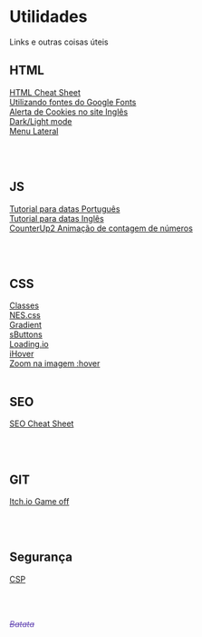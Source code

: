 # Utilidades
<p>Links e outras coisas úteis</p>

<h2>HTML</h2>
<a href="https://htmlcheatsheet.com/?fbclid=IwAR1VgGnQ6i1ZqhzgxWd5lC7Asx24gyRi-_hQVrf6iXVwX-iUYVpwMM6YBiI" target="_Blank">HTML Cheat Sheet</a><br>
<a href="https://metring.com.br/como-utilizar-o-google-fonts" target="_Blank">Utilizando fontes do Google Fonts</a><br>
<a href="https://html-online.com/articles/cookie-consent-warning-strap-website/" target="_Blank">Alerta de Cookies no site Inglês</a><br>
<a href="https://codepen.io/borntofrappe/pen/aboPapm" target="_Blank">Dark/Light mode</a><br>
<a href="https://bootstrapious.com/p/bootstrap-sidebar" target="_Blank">Menu Lateral</a><br>

<br><br>


<h2>JS</h2>
<a href="https://metring.com.br/diferenca-entre-datas-em-javascript" target="_Blank">Tutorial para datas Português</a><br>
<a href="https://www.scriptol.com/javascript/dates-difference.php" target="_Blank">Tutorial para datas Inglês</a><br>
<a href="https://github.com/bfintal/Counter-Up2" target="_Blank">CounterUp2 Animação de contagem de números</a><br>

<br><br>


<h2>CSS</h2>
<a href="https://metring.com.br/css-classe-dentro-de-outra-classe" target="_Blank">Classes</a><br>
<a href="https://nostalgic-css.github.io/NES.css/" target="_Blank">NES.css</a><br>
<a href="https://uigradients.com/" target="_Blank">Gradient</a><br>
<a href="https://deploy-preview-1067--clever-boyd-7dd108.netlify.app/index.html" target="_Blank">sButtons</a><br>
<a href="https://loading.io" target="_Blank">Loading.io</a><br>
<a href="http://gudh.github.io/ihover/dist/index.html" target="_Blank">iHover</a><br>
<a href="https://awik.io/background-image-zoom-hover/" target="_Blank">Zoom na imagem :hover</a>
<br><br>


<h2>SEO</h2>
<a href="https://htmlcheatsheet.com/seo/?fbclid=IwAR1iYHOQaN1NZ79JDlCuo8bNyLFavbQhCDAzWBSaNB7uF8__7brPqLS7HpY" target="_Blank">SEO Cheat Sheet</a><br>

<br><br>

<h2>GIT</h2>
<a href="https://itch.io/jam/game-off-2020" target="_Blank">Itch.io Game off</a><br>

<br><br>

<h2>Segurança</h2>
<a href="https://dev.to/mattferderer/what-is-csp-why--how-to-add-it-to-your-website-28df" target="_Blank">CSP</a>
  
<br><br>

<i style="color: #684BB5; text-decoration:line-through;">Batata</i>
